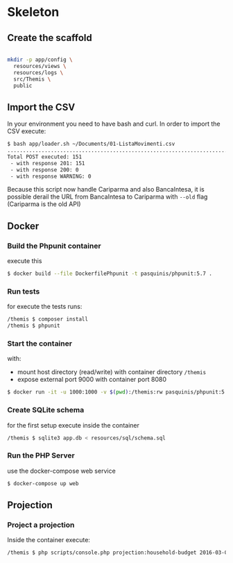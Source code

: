 # Skeleton

## Create the scaffold

```bash

mkdir -p app/config \
  resources/views \
  resources/logs \
  src/Themis \
  public

```
## Import the CSV

In your environment you need to have bash and curl.
In order to import the CSV execute:

```bash
$ bash app/loader.sh ~/Documents/01-ListaMovimenti.csv
.......................................................................................................................................................
Total POST executed: 151
 - with response 201: 151
 - with response 200: 0
 - with response WARNING: 0
```

Because this script now handle Cariparma and also BancaIntesa, it is possible derail the URL from BancaIntesa to Cariparma with `--old` flag (Cariparma is the old API)

## Docker

### Build the Phpunit container

execute this

```bash
$ docker build --file DockerfilePhpunit -t pasquinis/phpunit:5.7 .
```
### Run tests

for execute the tests runs:
```bash
/themis $ composer install
/themis $ phpunit
```

### Start the container

with:
- mount host directory (read/write) with container directory `/themis`
- expose external port 9000 with container port 8080

```bash
$ docker run -it -u 1000:1000 -v $(pwd):/themis:rw pasquinis/phpunit:5.7 sh
```

### Create SQLite schema

for the first setup execute inside the container

```bash
/themis $ sqlite3 app.db < resources/sql/schema.sql
```

### Run the PHP Server

use the docker-compose web service

```bash
$ docker-compose up web
```

## Projection

### Project a projection

Inside the container execute:
```bash
/themis $ php scripts/console.php projection:household-budget 2016-03-01 2016-04-01
```
